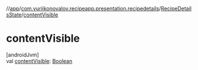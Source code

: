 //[app](../../../index.md)/[com.yuriikonovalov.recipeapp.presentation.recipedetails](../index.md)/[RecipeDetailsState](index.md)/[contentVisible](content-visible.md)

# contentVisible

[androidJvm]\
val [contentVisible](content-visible.md): [Boolean](https://kotlinlang.org/api/latest/jvm/stdlib/kotlin/-boolean/index.html)

